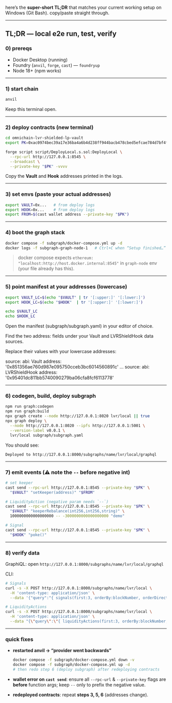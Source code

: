 here’s the **super-short TL;DR** that matches your current working setup on Windows (Git Bash). copy/paste straight through.

---

## TL;DR — local e2e run, test, verify

### 0) prereqs

* Docker Desktop (running)
* Foundry (`anvil`, `forge`, `cast`) — `foundryup`
* Node 18+ (npm works)

---

### 1) start chain

```bash
anvil
```

Keep this terminal open.

---

### 2) deploy contracts (new terminal)

```bash
cd omnichain-lvr-shielded-lp-vault
export PK=0xac0974bec39a17e36ba4a6b4d238ff944bacb478cbed5efcae784d7bf4f2ff80

forge script script/DeployLocal.s.sol:DeployLocal \
  --rpc-url http://127.0.0.1:8545 \
  --broadcast \
  --private-key "$PK" -vvvv
```

Copy the **Vault** and **Hook** addresses printed in the logs.

---

### 3) set envs (paste your actual addresses)

```bash
export VAULT=0x...   # from deploy logs
export HOOK=0x...    # from deploy logs
export FROM=$(cast wallet address --private-key "$PK")
```

---

### 4) boot the graph stack

```bash
docker compose -f subgraph/docker-compose.yml up -d
docker logs -f subgraph-graph-node-1   # Ctrl+C when “Setup finished…”
```

> docker compose expects `ethereum: "localhost:http://host.docker.internal:8545"` in `graph-node` env (your file already has this).

---

### 5) point manifest at your addresses (lowercase)

```bash
export VAULT_LC=$(echo "$VAULT" | tr '[:upper:]' '[:lower:]')
export HOOK_LC=$(echo "$HOOK"  | tr '[:upper:]' '[:lower:]')

echo $VAULT_LC
echo $HOOK_LC
```
Open the manifest (subgraph/subgraph.yaml) in your editor of choice.

Find the two address: fields under your Vault and LVRShieldHook data sources.

Replace their values with your lowercase addresses:

source:
  abi: Vault
  address: '0x851356ae760d987e095750cceb3bc6014560891c'
...
source:
  abi: LVRShieldHook
  address: '0x95401dc811bb5740090279ba06cfa8fcf6113778'

---

### 6) codegen, build, deploy subgraph

```bash
npm run graph:codegen
npm run graph:build
npx graph create --node http://127.0.0.1:8020 lvr/local || true
npx graph deploy \
  --node http://127.0.0.1:8020 --ipfs http://127.0.0.1:5001 \
  --version-label v0.0.1 \
  lvr/local subgraph/subgraph.yaml
```

You should see:

```
Deployed to http://127.0.0.1:8000/subgraphs/name/lvr/local/graphql
```

---

### 7) emit events (⚠️ note the `--` before negative int)

```bash
# set keeper
cast send --rpc-url http://127.0.0.1:8545 --private-key "$PK" \
  "$VAULT" "setKeeper(address)" "$FROM"

# LiquidityAction (negative param needs `--`)
cast send --rpc-url http://127.0.0.1:8545 --private-key "$PK" \
  "$VAULT" "keeperRebalance(int256,int256,string)" \
  1000000000000000000 -- -3000000000000000000 "demo"

# Signal
cast send --rpc-url http://127.0.0.1:8545 --private-key "$PK" \
  "$HOOK" "poke()"
```

---

### 8) verify data

GraphiQL: open
`http://127.0.0.1:8000/subgraphs/name/lvr/local/graphql`

CLI:

```bash
# Signals
curl -s -X POST http://127.0.0.1:8000/subgraphs/name/lvr/local \
  -H 'content-type: application/json' \
  --data '{"query":"{ signals(first:3, orderBy:blockNumber, orderDirection:desc){ id txHash blockNumber } }"}'

# LiquidityActions
curl -s -X POST http://127.0.0.1:8000/subgraphs/name/lvr/local \
  -H 'content-type: application/json' \
  --data "{\"query\":\"{ liquidityActions(first:3, orderBy:blockNumber, orderDirection:desc){ id reason txHash blockNumber } }\"}"
```

---

### quick fixes

* **restarted anvil → “provider went backwards”**

  ```bash
  docker compose -f subgraph/docker-compose.yml down -v
  docker compose -f subgraph/docker-compose.yml up -d
  # then redo step 6 (deploy subgraph) after redeploying contracts
  ```
* **wallet error on `cast send`**: ensure all `--rpc-url` & `--private-key` flags are **before** function args; keep `--` only to prefix the negative value.
* **redeployed contracts**: repeat **steps 3, 5, 6** (addresses change).

